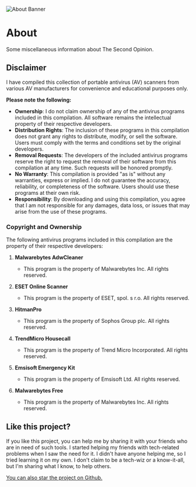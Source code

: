 ![About Banner](/banner_about.png)
# About
Some miscellaneous information about The Second Opinion.

## Disclaimer
I have compiled this collection of portable antivirus (AV) scanners from various AV manufacturers for convenience and educational purposes only.

**Please note the following:**
- **Ownership**: I do not claim ownership of any of the antivirus programs included in this compilation. All software remains the intellectual property of their respective developers.
- **Distribution Rights**: The inclusion of these programs in this compilation does not grant any rights to distribute, modify, or sell the software. Users must comply with the terms and conditions set by the original developers.
- **Removal Requests**: The developers of the included antivirus programs reserve the right to request the removal of their software from this compilation at any time. Such requests will be honored promptly.
- **No Warranty**: This compilation is provided "as is" without any warranties, express or implied. I do not guarantee the accuracy, reliability, or completeness of the software. Users should use these programs at their own risk.
- **Responsibility**: By downloading and using this compilation, you agree that I am not responsible for any damages, data loss, or issues that may arise from the use of these programs.
  
### Copyright and Ownership

The following antivirus programs included in this compilation are the property of their respective developers:

1. **Malwarebytes AdwCleaner**
   - This program is the property of Malwarebytes Inc. All rights reserved.

2. **ESET Online Scanner**
   - This program is the property of ESET, spol. s r.o. All rights reserved.

3. **HitmanPro**
   - This program is the property of Sophos Group plc. All rights reserved.

4. **TrendMicro Housecall**
   - This program is the property of Trend Micro Incorporated. All rights reserved.

5. **Emsisoft Emergency Kit**
   - This program is the property of Emsisoft Ltd. All rights reserved.

6. **Malwarebytes Free**
   - This program is the property of Malwarebytes Inc. All rights reserved.

## Like this project?
If you like this project, you can help me by sharing it with your friends who are in need of such tools. I started helping my friends with tech-related problems when I saw the need for it. I didn't have anyone helping me, so I tried learning it on my own. I don't claim to be a tech-wiz or a know-it-all, but I'm sharing what I know, to help others.

[You can also star the project on Github.](https://github.com/jijirae/thesecondopinion/)
